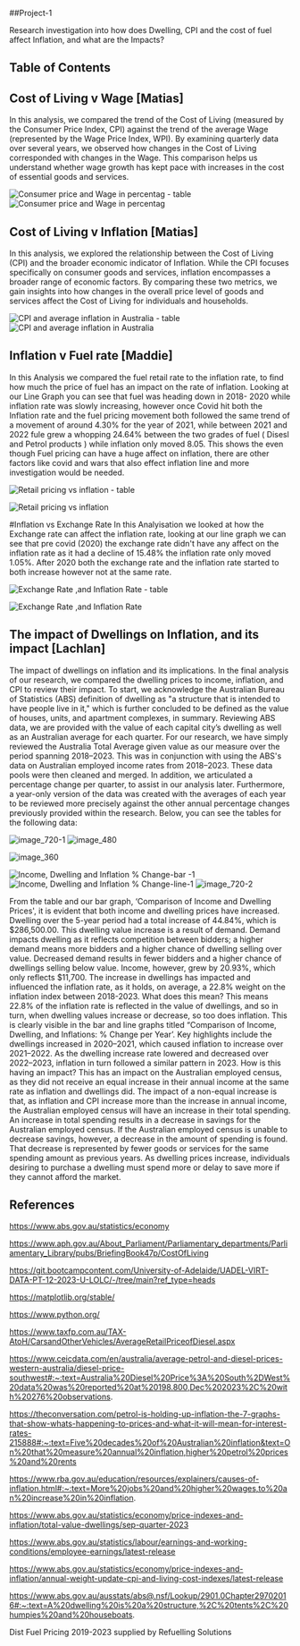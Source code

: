 ##Project-1

Research investigation into how does Dwelling, CPI and the cost of fuel affect Inflation, and what are the Impacts? 

## Table of Contents

## Cost of Living v Wage [Matias]

In this analysis, we compared the trend of the Cost of Living (measured by the Consumer Price Index, CPI) against the trend of the average Wage (represented by the Wage Price Index, WPI). By examining quarterly data over several years, we observed how changes in the Cost of Living corresponded with changes in the Wage. This comparison helps us understand whether wage growth has kept pace with increases in the cost of essential goods and services.

![Consumer price and Wage in percentag - table](https://github.com/LachlanPotter33/project-1/assets/149289371/07c90032-564c-4c81-bfde-d7433f406f84)
![Consumer price and Wage in percentag](https://github.com/LachlanPotter33/project-1/assets/149289371/dc601638-885b-4793-b884-a35c902242dd)





## Cost of Living v Inflation [Matias]

In this analysis, we explored the relationship between the Cost of Living (CPI) and the broader economic indicator of Inflation. While the CPI focuses specifically on consumer goods and services, inflation encompasses a broader range of economic factors. By comparing these two metrics, we gain insights into how changes in the overall price level of goods and services affect the Cost of Living for individuals and households.

![CPI and average inflation in Australia - table ](https://github.com/LachlanPotter33/project-1/assets/149289371/e7d2eff5-7ffb-4728-a3fc-16a2218b42a9)
![CPI and average inflation in Australia](https://github.com/LachlanPotter33/project-1/assets/149289371/99771c58-fe81-4813-9b47-90032a67a094)



## Inflation v Fuel rate [Maddie]
In this Analysis we compared the fuel retail rate to the inflation rate, to find how much the price of fuel has an impact on the rate of inflation. 
Looking at our Line Graph you can see that fuel was heading down in 2018- 2020 while inflation rate was slowly increasing, however once Covid hit both the Inflation rate and the fuel pricing movement both followed the same trend of a movement of around 4.30% for the year of 2021, while between 2021 and 2022 fule grew a whopping 24.64% between the two grades of fuel ( Disesl and Petrol products ) while inflation only moved 8.05. 
This shows the even though Fuel pricing can have a huge affect on inflation, there are other factors like covid and wars that also effect inflation line and more investigation would be needed. 


![Retail pricing vs inflation - table](https://github.com/LachlanPotter33/project-1/assets/149289371/fb8eca14-aab2-499f-b012-b4471f682b24)

![Retail pricing vs inflation](https://github.com/LachlanPotter33/project-1/assets/149289371/7c733699-0822-4bc0-85fc-40ef951804a9)


#Inflation vs Exchange Rate
In this Analyisation we looked at how the Exchange rate can affect the inflation rate, looking at our line graph we can see that pre covid (2020) the exchange rate didn't have any affect on the inflation rate as it had a decline of 15.48% the inflation rate only moved 1.05%. 
After 2020 both the exchange rate and the inflation rate started to both increase however not at the same rate.

![Exchange Rate ,and Inflation Rate - table](https://github.com/LachlanPotter33/project-1/assets/149289371/86ee9916-4cc6-4180-bfae-6e9e79d226e1)

![Exchange Rate ,and Inflation Rate](https://github.com/LachlanPotter33/project-1/assets/149289371/be6dbd24-5409-44c7-95b8-1f0135726e1a)



## The impact of Dwellings on Inflation, and its impact [Lachlan]
The impact of dwellings on inflation and its implications.
In the final analysis of our research, we compared the dwelling prices to income, inflation, and CPI to review their impact.
To start, we acknowledge the Australian Bureau of Statistics (ABS) definition of dwelling as "a structure that is intended to have people live in it," which is further concluded to be defined as the value of houses, units, and apartment complexes, in summary.
Reviewing ABS data, we are provided with the value of each capital city’s dwelling as well as an Australian average for each quarter.
For our research, we have simply reviewed the Australia Total Average given value as our measure over the period spanning 2018–2023. This was in conjunction with using the ABS's data on Australian employed income rates from 2018–2023. These data pools were then cleaned and merged.
In addition, we articulated a percentage change per quarter, to assist in our analysis later.
Furthermore, a year-only version of the data was created with the averages of each year to be reviewed more precisely against the other annual percentage changes previously provided within the research.
Below, you can see the tables for the following data:


![image_720-1](https://github.com/LachlanPotter33/project-1/assets/149289371/39abee55-43ed-4f76-bba4-24b255546f5b)
![image_480](https://github.com/LachlanPotter33/project-1/assets/149289371/80578a95-e52f-41bf-9749-8dba2b57e5ef)

![image_360](https://github.com/LachlanPotter33/project-1/assets/149289371/bd8f1874-e05f-4b4c-969e-52019e3b1910)

![Income, Dwelling and Inflation % Change-bar -1](https://github.com/LachlanPotter33/project-1/assets/149289371/e0c667ac-6456-46d2-8781-e5a755c0dd84)
![Income, Dwelling and Inflation % Change-line-1](https://github.com/LachlanPotter33/project-1/assets/149289371/e4cac587-974c-48f6-92bf-b1c976cb5019)
![image_720-2](https://github.com/LachlanPotter33/project-1/assets/149289371/de6b327b-5684-4ad6-ba55-53b2841fda9b)





From the table and our bar graph, ‘Comparison of Income and Dwelling Prices', it is evident that both income and dwelling prices have increased.
Dwelling over the 5-year period had a total increase of 44.84%, which is $286,500.00.
This dwelling value increase is a result of demand.
Demand impacts dwelling as it reflects competition between bidders; a higher demand means more bidders and a higher chance of dwelling selling over value. Decreased demand results in fewer bidders and a higher chance of dwellings selling below value.
Income, however, grew by 20.93%, which only reflects $11,700.
The increase in dwellings has impacted and influenced the inflation rate, as it holds, on average, a 22.8% weight on the inflation index between 2018-2023.
What does this mean?
This means 22.8% of the inflation rate is reflected in the value of dwellings, and so in turn, when dwelling values increase or decrease, so too does inflation.
This is clearly visible in the bar and line graphs titled “Comparison of Income, Dwelling, and Inflations: % Change per Year’.
Key highlights include the dwellings increased in 2020–2021, which caused inflation to increase over 2021–2022.
As the dwelling increase rate lowered and decreased over 2022–2023, inflation in turn followed a similar pattern in 2023.
How is this having an impact?
This has an impact on the Australian employed census, as they did not receive an equal increase in their annual income at the same rate as inflation and dwellings did.
The impact of a non-equal increase is that, as inflation and CPI increase more than the increase in annual income, the Australian employed census will have an increase in their total spending.
An increase in total spending results in a decrease in savings for the Australian employed census.
If the Australian employed census is unable to decrease savings, however, a decrease in the amount of spending is found. That decrease is represented by fewer goods or services for the same spending amount as previous years.
As dwelling prices increase, individuals desiring to purchase a dwelling must spend more or delay to save more if they cannot afford the market.







## References

https://www.abs.gov.au/statistics/economy

https://www.aph.gov.au/About_Parliament/Parliamentary_departments/Parliamentary_Library/pubs/BriefingBook47p/CostOfLiving

https://git.bootcampcontent.com/University-of-Adelaide/UADEL-VIRT-DATA-PT-12-2023-U-LOLC/-/tree/main?ref_type=heads

https://matplotlib.org/stable/

https://www.python.org/

https://www.taxfp.com.au/TAX-AtoH/CarsandOtherVehicles/AverageRetailPriceofDiesel.aspx

https://www.ceicdata.com/en/australia/average-petrol-and-diesel-prices-western-australia/diesel-price-southwest#:~:text=Australia%20Diesel%20Price%3A%20South%2DWest%20data%20was%20reported%20at%20198.800,Dec%202023%2C%20with%20276%20observations.

https://theconversation.com/petrol-is-holding-up-inflation-the-7-graphs-that-show-whats-happening-to-prices-and-what-it-will-mean-for-interest-rates-215888#:~:text=Five%20decades%20of%20Australian%20inflation&text=On%20that%20measure%20annual%20inflation,higher%20petrol%20prices%20and%20rents
 
https://www.rba.gov.au/education/resources/explainers/causes-of-inflation.html#:~:text=More%20jobs%20and%20higher%20wages,to%20an%20increase%20in%20inflation.

https://www.abs.gov.au/statistics/economy/price-indexes-and-inflation/total-value-dwellings/sep-quarter-2023

https://www.abs.gov.au/statistics/labour/earnings-and-working-conditions/employee-earnings/latest-release

https://www.abs.gov.au/statistics/economy/price-indexes-and-inflation/annual-weight-update-cpi-and-living-cost-indexes/latest-release

https://www.abs.gov.au/ausstats/abs@.nsf/Lookup/2901.0Chapter29702016#:~:text=A%20dwelling%20is%20a%20structure,%2C%20tents%2C%20humpies%20and%20houseboats.

Dist Fuel Pricing 2019-2023 supplied by Refuelling Solutions
